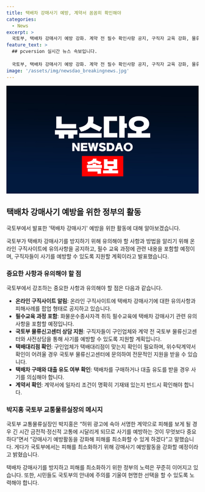 ```yaml
---
title: 택배차 강매사기 예방, 계약서 꼼꼼히 확인해야
categories:
  - News
excerpt: >
  국토부, 택배차 강매사기 예방 강화. 계약 전 필수 확인사항 공지, 구직자 교육 강화, 물류신고센터 상담 지원 등으로 피해 최소화에 나선다. 피해사례 감소는 있으나 예방이 중요함. 온라인 공지, 교육과 상담에 유의사항을 포함. 택배대리점 확인, 계약 확인 등 주의 요망. 국토부는 “사기를 예방하는 것이 중요”하며 피해 최소화를 위한 노력을 강조했다.
feature_text: >
  ## pcversion 실시간 뉴스 속보입니다.

  국토부, 택배차 강매사기 예방 강화. 계약 전 필수 확인사항 공지, 구직자 교육 강화, 물류신고센터 상담 지원 등으로 피해 최소화에 나선다. 피해사례 감소는 있으나 예방이 중요함. 온라인 공지, 교육과 상담에 유의사항을 포함. 택배대리점 확인, 계약 확인 등 주의 요망. 국토부는 “사기를 예방하는 것이 중요”하며 피해 최소화를 위한 노력을 강조했다.
image: '/assets/img/newsdao_breakingnews.jpg'
---
```


<p><img src="/assets/img/newsdao_breakingnews.jpg" alt="pcversion 속보" /></p>

<h2 data-ke-size="size26">택배차 강매사기 예방을 위한 정부의 활동</h2>

<p>국토부에서 발표한 '택배차 강매사기' 예방을 위한 활동에 대해 알아보겠습니다.</p>

<p data-ke-size="size16">국토부가 택배차 강매사기를 방지하기 위해 유의해야 할 사항과 방법을 알리기 위해 온라인 구직사이트에 유의사항을 공지하고, 필수 교육 과정에 관련 내용을 포함할 예정이며, 구직자들이 사기를 예방할 수 있도록 지원할 계획이라고 발표했습니다.</p>

<h3>중요한 사항과 유의해야 할 점</h3>

<p>국토부에서 강조하는 중요한 사항과 유의해야 할 점은 다음과 같습니다.</p>

<ul>
  <li><b>온라인 구직사이트 알림</b>: 온라인 구직사이트에 택배차 강매사기에 대한 유의사항과 피해사례를 팝업 형태로 공지하고 있습니다.</li>
  <li><b>필수교육 과정 포함</b>: 화물운수종사자격 취득 필수교육에 택배차 강매사기 관련 유의사항을 포함할 예정입니다.</li>
  <li><b>국토부 물류신고센터 상담 지원</b>: 구직자들이 구인업체와 계약 전 국토부 물류신고센터와 사전상담을 통해 사기를 예방할 수 있도록 지원할 계획입니다.</li>
  <li><b>택배대리점 확인</b>: 구인업체가 택배대리점이 맞는지 확인이 필요하며, 위수탁계약서 확인이 어려울 경우 국토부 물류신고센터에 문의하여 전문적인 지원을 받을 수 있습니다.</li>
  <li><b>택배차 구매와 대출 유도 여부 확인</b>: 택배차를 구매하거나 대출 유도를 받을 경우 사기를 의심해야 합니다.</li>
  <li><b>계약서 확인</b>: 계약서에 일자리 조건이 명확히 기재돼 있는지 반드시 확인해야 합니다.</li>
</ul>

<h3>박지홍 국토부 교통물류실장의 메시지</h3>

<p>국토부 교통물류실장인 박지홍은 “허위 광고에 속아 서명한 계약으로 피해를 보게 될 경우 긴 시간 금전적·정신적 고통에 시달리게 되므로 사기를 예방하는 것이 무엇보다 중요하다”면서 “강매사기 예방활동을 강화해 피해를 최소화할 수 있게 하겠다”고 말했습니다. 게다가 국토부에서는 피해를 최소화하기 위해 강매사기 예방활동을 강화할 예정이라고 밝혔습니다.</p>

<p>택배차 강매사기를 방지하고 피해를 최소화하기 위한 정부의 노력은 꾸준히 이어지고 있습니다. 또한, 시민들도 국토부의 안내에 주의를 기울여 현명한 선택을 할 수 있도록 노력해야 합니다.</p>

